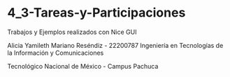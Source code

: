 # 4_3-Tareas-y-Participaciones

Trabajos y Ejemplos realizados con Nice GUI

Alicia Yamileth Mariano Reséndiz - 22200787 
Ingeniería en Tecnologías de la Información y Comunicaciones

Tecnológico Nacional de México - Campus Pachuca
